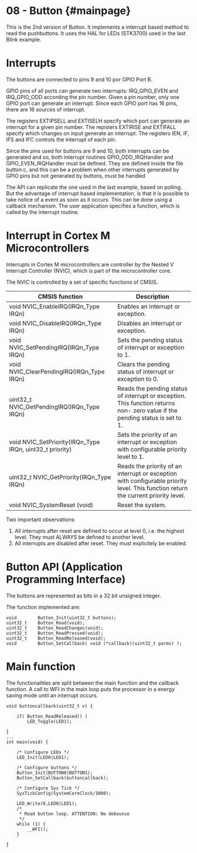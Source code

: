08 - Button {#mainpage}
============

This is the 2nd version of Button. It implements a interrupt based method to read the pushbuttons.
It uses the HAL for LEDs (STK3700) used in the last Blink example.


# Interrupts

The buttons are connected to pins 9 and 10 por GPIO Port B.

GPIO pins of all ports can generate two interrupts: IRQ_GPIO_EVEN and IRQ_GPIO_ODD according the pin number.
Given a pin number, only one GPIO port can generate an interrupt. Since each GPIO port has 16 pins, there are 16 sources of interrupt. 


The registers EXTIPSELL and EXTISELH specify which port can generate an interrupt for a given pin number.
The repisters EXTIRISE and EXTIFALL specify which changes on input generate an interrupt.
The registers IEN, IF, IFS and IFC controls the interrupt of each pin.

Since the pins used for buttons are 9 and 10, both interrupts can be generated and so, both interrupt routines GPIO_ODD_IRQHandler and GPIO_EVEN_IRQHandler must be defined. They are defined inside the file button.c, and this can be a problem when other interrupts generated by GPIO pins but not generated by buttons, must be handled

The API can replicate the one used in the last example, based on polling. But the advantage of interrupt based implementation, is that it is possible to take notice of a event as soon as it occurs. This can be done using a callback mechanism. The user application specifies a function, which is called by the interrupt routine.


# Interrupt in Cortex M Microcontrollers

Interrupts in Cortex M microcontrollers are controller by the Nested V Interrupt Controller (NVIC), which is part of the microcontroller core.

The NVIC is controlled by a set of specific functions of CMSIS.


|     CMSIS function                  |   Description                                             |
|-------------------------------------|-----------------------------------------------------------|
| void NVIC_EnableIRQ(IRQn_Type IRQn) |   Enables an interrupt or exception.                      |
| void NVIC_DisableIRQ(IRQn_Type IRQn)	| Disables an interrupt or exception. | 
| void NVIC_SetPendingIRQ(IRQn_Type IRQn) | 	Sets the pending status of interrupt or exception to 1. | 
| void NVIC_ClearPendingIRQ(IRQn_Type IRQn) | 	Clears the pending status of interrupt or exception to 0. | 
| uint32_t NVIC_GetPendingIRQ(IRQn_Type IRQn) | Reads the pending status of interrupt or exception. This function returns non- zero value if the pending status is set to 1. | 
| void NVIC_SetPriority(IRQn_Type IRQn, uint32_t priority) | Sets the priority of an interrupt or exception with configurable priority level to 1. | 
| uint32_t NVIC_GetPriority(IRQn_Type IRQn) |  Reads the priority of an interrupt or exception with configurable priority level. This function return the current priority level. | 
| void 	NVIC_SystemReset (void)        | 	Reset the system. |


Two important observations:

1. All interrupts after reset are defined to occur at level 0, i.e. the highest level. They must ALWAYS be defined to another level.
2. All interrupts are disabled after reset. They must explicitely be enabled. 

# Button API (Application Programming Interface)

The buttons are represented as bits in a 32 bit unsigned integer.

The function implemented are:

    void        Button_Init(uint32_t buttons);
    uint32_t    Button_Read(void);
    uint32_t    Button_ReadChanges(void);
    uint32_t    Button_ReadPressed(void);
    uint32_t    Button_ReadReleased(void);
    void        Button_SetCallback( void (*callback)(uint32_t parms) );

    
# Main function

The functionalities are split between the main function and the callback function. A call to WFI in the main loop puts the processor in a energy saving mode until an interrupt occurs.

```
void buttoncallback(uint32_t v) {

    if( Button_ReadReleased() )
        LED_Toggle(LED1);

}
...
int main(void) {

    /* Configure LEDs */
    LED_Init(LED0|LED1);

    /* Configure buttons */
    Button_Init(BUTTON0|BUTTON1);
    Button_SetCallback(buttoncallback);

    /* Configure Sys Tick */
    SysTickConfig(SystemCoreClock/1000);

    LED_Write(0,LED0|LED1);
    /*
     * Read button loop. ATTENTION: No debounce
     */
    while (1) {
        __WFI();
    }

}
```
    
